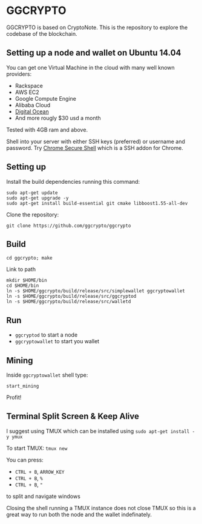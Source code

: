 # GGCRYPTO

GGCRYPTO is based on CryptoNote. This is the repository to explore the codebase of the blockchain.

## Setting up a node and wallet on Ubuntu 14.04

You can get one Virtual Machine in the cloud with many well known providers:

* Rackspace
* AWS EC2
* Google Compute Engine
* Alibaba Cloud
* [Digital Ocean](https://m.do.co/c/a03123d75450)
* And more rougly $30 usd a month

Tested with 4GB ram and above.

Shell into your server with either SSH keys (preferred) or username and password. Try [Chrome Secure Shell](https://chrome.google.com/webstore/detail/secure-shell/pnhechapfaindjhompbnflcldabbghjo?hl=en) which is a SSH addon for Chrome.

## Setting up

Install the build dependencies running this command:

```
sudo apt-get update
sudo apt-get upgrade -y
sudo apt-get install build-essential git cmake libboost1.55-all-dev
```

Clone the repository:

`git clone https://github.com/ggcrypto/ggcrypto`

## Build

`cd ggcrypto; make`

Link to path

```
mkdir $HOME/bin
cd $HOME/bin
ln -s $HOME/ggcrypto/build/release/src/simplewallet ggcryptowallet
ln -s $HOME/ggcrypto/build/release/src/ggcryptod
ln -s $HOME/ggcrypto/build/release/src/walletd
```

## Run

* `ggcryptod` to start a node
* `ggcryptowallet` to start you wallet

## Mining

Inside `ggcryptowallet` shell type:

`start_mining`

Profit!

## Terminal Split Screen & Keep Alive

I suggest using TMUX which can be installed using `sudo apt-get install -y ymux`

To start TMUX: `tmux new`

You can press:

* `CTRL + B`, `ARROW_KEY`
* `CTRL + B`, `%`
* `CTRL + B`, `"`

to split and navigate windows

Closing the shell running a TMUX instance does not close TMUX so this is a great way to run both the node and the wallet indefinately.
